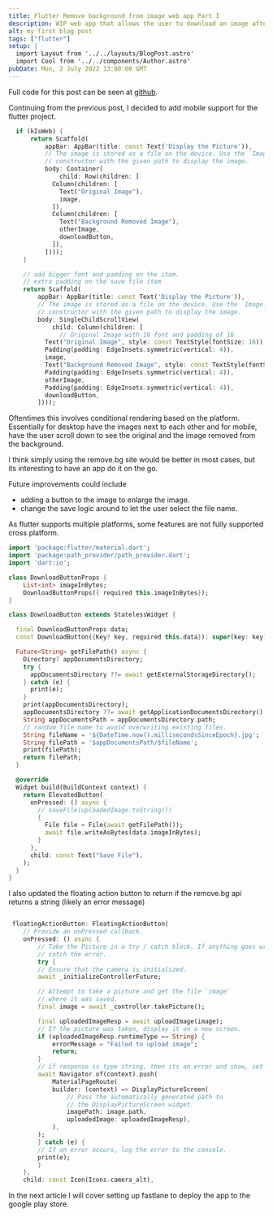 ```yaml
---
title: Flutter Remove background from image web app Part I
description: WIP web app that allows the user to download an image after the remove.bg api has been applied.
alt: my first blog post
tags: ["flutter"]
setup: |
  import Layout from '../../layouts/BlogPost.astro'
  import Cool from '../../components/Author.astro'  
pubDate: Mon, 2 July 2022 13:00:00 GMT
---
```



Full code for this post can be seen at [github](https://github.com/FriendlyUser/remove_bg_flutter_app/tree/483074e626afb9118213a5942bcfac1e3cbb6493).

Continuing from the previous post, I decided to add mobile support for the flutter project.

```dart
  if (kIsWeb) {
      return Scaffold(
          appBar: AppBar(title: const Text('Display the Picture')),
          // The image is stored as a file on the device. Use the `Image.file`
          // constructor with the given path to display the image.
          body: Container(
              child: Row(children: [
            Column(children: [
              Text("Original Image"),
              image,
            ]),
            Column(children: [
              Text("Background Removed Image"),
              otherImage,
              downloadButton,
            ]),
          ])));
    }

    // add bigger font and padding on the item.
    // extra padding on the save file item
    return Scaffold(
        appBar: AppBar(title: const Text('Display the Picture')),
        // The image is stored as a file on the device. Use the `Image.file`
        // constructor with the given path to display the image.
        body: SingleChildScrollView(
            child: Column(children: [
              // Original Image with 16 font and padding of 16
          Text("Original Image", style: const TextStyle(fontSize: 16)),
          Padding(padding: EdgeInsets.symmetric(vertical: 4)),
          image,
          Text("Background Removed Image", style: const TextStyle(fontSize: 16)),
          Padding(padding: EdgeInsets.symmetric(vertical: 4)),
          otherImage,
          Padding(padding: EdgeInsets.symmetric(vertical: 4)),
          downloadButton,
        ])));
```

Oftentimes this involves conditional rendering based on the platform. Essentially for desktop have the images next to each other and for mobile, have the user scroll down to see the original and the image removed from the background.

I think simply using the remove.bg site would be better in most cases, but its interesting to have an app do it on the go.

Future improvements could include

- adding a button to the image to enlarge the image.
- change the save logic around to let the user select the file name.

As flutter supports multiple platforms, some features are not fully supported cross platform.

```dart
import 'package:flutter/material.dart';
import 'package:path_provider/path_provider.dart';
import 'dart:io';

class DownloadButtonProps {
    List<int> imageInBytes;
    DownloadButtonProps({ required this.imageInBytes});
}

class DownloadButton extends StatelessWidget {

  final DownloadButtonProps data;
  const DownloadButton({Key? key, required this.data}): super(key: key);

  Future<String> getFilePath() async {
    Directory? appDocumentsDirectory; 
    try {
      appDocumentsDirectory ??= await getExternalStorageDirectory();
    } catch (e) {
      print(e);
    }
    print(appDocumentsDirectory);
    appDocumentsDirectory ??= await getApplicationDocumentsDirectory();
    String appDocumentsPath = appDocumentsDirectory.path;
    // random file name to avoid overwriting existing files.
    String fileName = '${DateTime.now().millisecondsSinceEpoch}.jpg';
    String filePath = '$appDocumentsPath/$fileName';
    print(filePath);
    return filePath;
  }

  @override
  Widget build(BuildContext context) {
    return ElevatedButton(
      onPressed: () async {
        // saveFile(uploadedImage.toString())
        {
          File file = File(await getFilePath());
          await file.writeAsBytes(data.imageInBytes);
        }
      },
      child: const Text("Save File"),
    );
  }
}
```

I also updated the floating action button to return if the remove.bg api returns a string (likely an error message)


```dart

 floatingActionButton: FloatingActionButton(
    // Provide an onPressed callback.
    onPressed: () async {
        // Take the Picture in a try / catch block. If anything goes wrong,
        // catch the error.
        try {
        // Ensure that the camera is initialized.
        await _initializeControllerFuture;

        // Attempt to take a picture and get the file `image`
        // where it was saved.
        final image = await _controller.takePicture();

        final uploadedImageResp = await uploadImage(image);
        // If the picture was taken, display it on a new screen.
        if (uploadedImageResp.runtimeType == String) {
            errorMessage = "Failed to upload image";
            return;
        }
        // if response is type string, then its an error and show, set message
        await Navigator.of(context).push(
            MaterialPageRoute(
            builder: (context) => DisplayPictureScreen(
                // Pass the automatically generated path to
                // the DisplayPictureScreen widget.
                imagePath: image.path,
                uploadedImage: uploadedImageResp),
            ),
        );
        } catch (e) {
        // If an error occurs, log the error to the console.
        print(e);
        }
    },
    child: const Icon(Icons.camera_alt),
```

In the next article I will cover setting up fastlane to deploy the app to the google play store.

